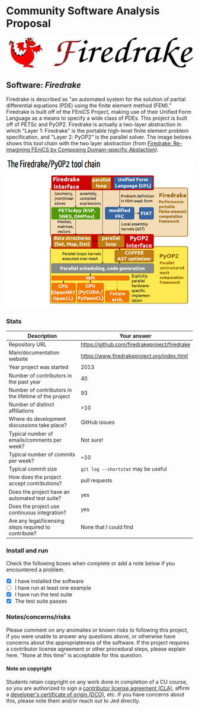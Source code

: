 # Community Software Analysis Proposal
![](images/firedrake_banner.png)
## Software: *Firedrake*

Firedrake is described as "an automated system for the solution of partial differential equations (PDE) using the finite element method (FEM)." Firedrake is built off of the FEniCS Project, making use of their Unified Form Language as a means to specify a wide class of PDEs. This project is built off of PETSc and PyOP2. Firedrake is actually a two-layer abstraction in which "Layer 1: Firedrake" is the portable high-level finite element problem specification, and "Layer 2: PyOP2" is the parallel solver. The image belows shows this tool chain with the two layer abstraction (from [Firedrake: Re-imagining FEniCS by Composing Domain-specific Abstaction](https://fenicsproject.org/pub/presentations/fenics14-paris/FEniCS14FlorianRathgeber.pdf)).

![The Firedrake/PyOP2 toolchain, from Rathgeber et al. 2014](images/firedrake-pyop2_toolchain.PNG)
### Stats

| Description | Your answer |
|---------|-----------|
| Repository URL | https://github.com/firedrakeproject/firedrake |
| Main/documentation website | https://www.firedrakeproject.org/index.html |
| Year project was started | 2013 |
| Number of contributors in the past year | 40 |
| Number of contributors in the lifetime of the project | 93 |
| Number of distinct affiliations | >10 |
| Where do development discussions take place? | GitHub issues |
| Typical number of emails/comments per week? | Not sure! |
| Typical number of commits per week? | ~10 |
| Typical commit size | `git log --shortstat` may be useful |
| How does the project accept contributions? | pull requests |
| Does the project have an automated test suite? | yes |
| Does the project use continuous integration? | yes |
| Are any legal/licensing steps required to contribute? | None that I could find |

### Install and run

Check the following boxes when complete or add a note below if you
encountered a problem.

- [X] I have installed the software
- [ ] I have run at least one example
- [X] I have run the test suite
- [X] The test suite passes

### Notes/concerns/risks

Please comment on any anomalies or known risks to following this
project, if you were unable to answer any questions above, or
otherwise have concerns about the appropriateness of the software.  If
the project requires a contributor license agreement or other
procedural steps, please explain here.  "None at this time" is
acceptable for this question.

#### Note on copyright
Students retain copyright on any work done in completion of a CU
course, so you are authorized to sign a [contributor license
agreement (CLA)](https://en.wikipedia.org/wiki/Contributor_License_Agreement),
affirm a [developer's certificate of
origin (DCO)](https://en.wikipedia.org/wiki/Developer_Certificate_of_Origin),
etc.  If you have concerns about this, please note them and/or reach
out to Jed directly.
